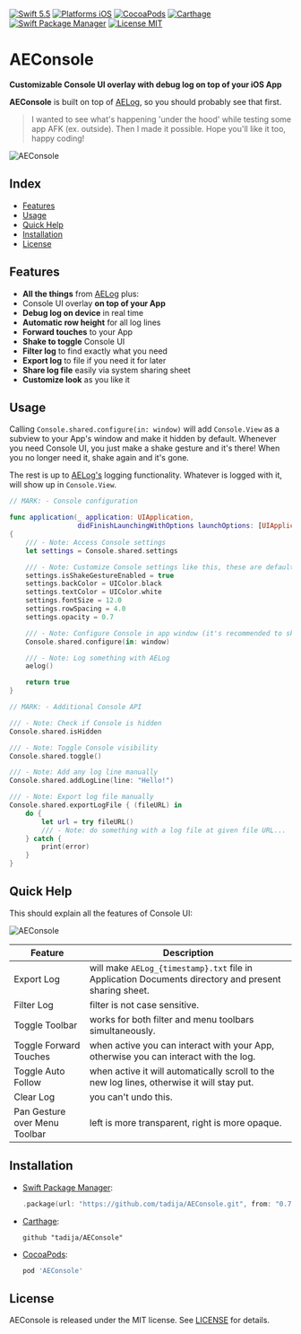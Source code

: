 [![Swift 5.5](https://img.shields.io/badge/Swift-5.5-orange.svg?style=flat)](https://swift.org)
[![Platforms iOS](https://img.shields.io/badge/Platforms-iOS-lightgray.svg?style=flat)](http://www.apple.com)
[![CocoaPods](https://img.shields.io/cocoapods/v/AEConsole.svg?style=flat)](https://cocoapods.org/pods/AEConsole)
[![Carthage](https://img.shields.io/badge/Carthage-compatible-brightgreen.svg?style=flat)](https://github.com/Carthage/Carthage)
[![Swift Package Manager](https://img.shields.io/badge/SPM-compatible-brightgreen.svg)](https://github.com/apple/swift-package-manager)
[![License MIT](https://img.shields.io/badge/License-MIT-lightgrey.svg?style=flat)](https://github.com/tadija/AELog/blob/master/LICENSE)

# AEConsole

**Customizable Console UI overlay with debug log on top of your iOS App**

**AEConsole** is built on top of [AELog](https://github.com/tadija/AELog), so you should probably see that first.
> I wanted to see what's happening 'under the hood' while testing some app AFK (ex. outside).
> Then I made it possible. Hope you'll like it too, happy coding!

![AEConsole](http://tadija.net/projects/AEConsole/AEConsole.png)

## Index
- [Features](#features)
- [Usage](#usage)
- [Quick Help](#quick-help)
- [Installation](#installation)
- [License](#license)

## Features
- **All the things** from [AELog](https://github.com/tadija/AELog) plus:
- Console UI overlay **on top of your App**
- **Debug log on device** in real time
- **Automatic row height** for all log lines
- **Forward touches** to your App
- **Shake to toggle** Console UI
- **Filter log** to find exactly what you need
- **Export log** to file if you need it for later
- **Share log file** easily via system sharing sheet
- **Customize look** as you like it

## Usage

Calling `Console.shared.configure(in: window)` will add `Console.View` as a subview to your App's window and make it hidden by default.
Whenever you need Console UI, you just make a shake gesture and it's there! When you no longer need it, shake again and it's gone.

The rest is up to [AELog's](https://github.com/tadija/AELog) logging functionality. Whatever is logged with it, will show up in `Console.View`.

```swift
// MARK: - Console configuration

func application(_ application: UIApplication,
                 didFinishLaunchingWithOptions launchOptions: [UIApplicationLaunchOptionsKey: Any]?) -> Bool
{
    /// - Note: Access Console settings
    let settings = Console.shared.settings

    /// - Note: Customize Console settings like this, these are defaults:
    settings.isShakeGestureEnabled = true
    settings.backColor = UIColor.black
    settings.textColor = UIColor.white
    settings.fontSize = 12.0
    settings.rowSpacing = 4.0
    settings.opacity = 0.7

    /// - Note: Configure Console in app window (it's recommended to skip this for public release)
    Console.shared.configure(in: window)

    /// - Note: Log something with AELog
    aelog()

    return true
}
```

```swift
// MARK: - Additional Console API

/// - Note: Check if Console is hidden
Console.shared.isHidden

/// - Note: Toggle Console visibility
Console.shared.toggle()

/// - Note: Add any log line manually
Console.shared.addLogLine(line: "Hello!")

/// - Note: Export log file manually
Console.shared.exportLogFile { (fileURL) in
    do {
        let url = try fileURL()
        /// - Note: do something with a log file at given file URL...
    } catch {
        print(error)
    }
}
```

## Quick Help

This should explain all the features of Console UI:

![AEConsole](http://tadija.net/projects/AEConsole/AEConsole-QuickHelp.png)

Feature | Description
------------ | -------------
Export Log | will make `AELog_{timestamp}.txt` file in Application Documents directory and present sharing sheet.
Filter Log | filter is not case sensitive.
Toggle Toolbar | works for both filter and menu toolbars simultaneously.
Toggle Forward Touches | when active you can interact with your App, otherwise you can interact with the log.
Toggle Auto Follow | when active it will automatically scroll to the new log lines, otherwise it will stay put.
Clear Log | you can't undo this.
Pan Gesture over Menu Toolbar | left is more transparent, right is more opaque.

## Installation

- [Swift Package Manager](https://swift.org/package-manager/):
    
    ```swift
    .package(url: "https://github.com/tadija/AEConsole.git", from: "0.7.2")
    ```
  
- [Carthage](https://github.com/Carthage/Carthage):

	```ogdl
	github "tadija/AEConsole"
	```
	
- [CocoaPods](http://cocoapods.org/):

	```ruby
	pod 'AEConsole'
	```

## License
AEConsole is released under the MIT license. See [LICENSE](LICENSE) for details.
